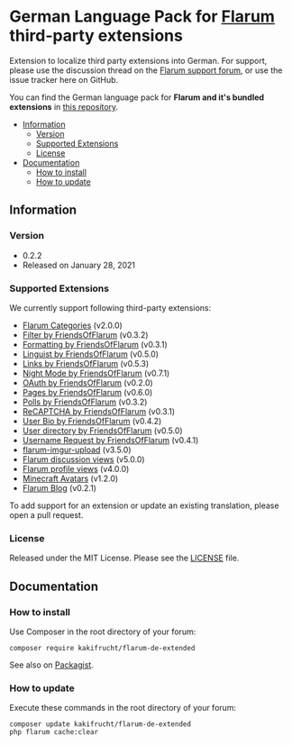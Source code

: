 # German Language Pack for [Flarum](https://flarum.org/) third-party extensions

Extension to localize third party extensions into German. For support, please use the discussion thread on the [Flarum support forum](https://discuss.flarum.org/d/2648-german-language-pack), or use the issue tracker here on GitHub.

You can find the German language pack for **Flarum and it's bundled extensions** in [this repository](https://github.com/Kakifrucht/flarum-de).

- [Information](#information)
  - [Version](#version)
  - [Supported Extensions](#compatibility)
  - [License](#license)
- [Documentation](#documentation)
  - [How to install](#how-to-install)
  - [How to update](#how-to-update)

## Information

### Version

- 0.2.2
- Released on January 28, 2021

### Supported Extensions

We currently support following third-party extensions:

- [Flarum Categories](https://github.com/askvortsov1/flarum-categories) (v2.0.0)
- [Filter by FriendsOfFlarum](https://github.com/FriendsOfFlarum/filter) (v0.3.2)
- [Formatting by FriendsOfFlarum](https://github.com/FriendsOfFlarum/formatting) (v0.3.1)
- [Linguist by FriendsOfFlarum](https://github.com/FriendsOfFlarum/linguist) (v0.5.0)
- [Links by FriendsOfFlarum](https://github.com/FriendsOfFlarum/links) (v0.5.3)
- [Night Mode by FriendsOfFlarum](https://github.com/FriendsOfFlarum/nightmode) (v0.7.1)
- [OAuth by FriendsOfFlarum](https://github.com/FriendsOfFlarum/oauth) (v0.2.0)
- [Pages by FriendsOfFlarum](https://github.com/FriendsOfFlarum/pages) (v0.6.0)
- [Polls by FriendsOfFlarum](https://github.com/FriendsOfFlarum/polls) (v0.3.2)
- [ReCAPTCHA by FriendsOfFlarum](https://github.com/FriendsOfFlarum/recaptcha) (v0.3.1)
- [User Bio by FriendsOfFlarum](https://github.com/FriendsOfFlarum/user-bio) (v0.4.2)
- [User directory by FriendsOfFlarum](https://github.com/FriendsOfFlarum/user-directory) (v0.5.0)
- [Username Request by FriendsOfFlarum](https://github.com/FriendsOfFlarum/username-request) (v0.4.1)
- [flarum-imgur-upload](https://github.com/matteocontrini/flarum-imgur-upload) (v3.5.0)
- [Flarum discussion views](https://github.com/MichaelBelgium/flarum-discussion-views) (v5.0.0)
- [Flarum profile views](https://github.com/MichaelBelgium/flarum-profile-views/) (v4.0.0)
- [Minecraft Avatars](https://github.com/Nearata/flarum-ext-minecraft-avatars) (v1.2.0)
- [Flarum Blog](https://github.com/v17development/flarum-blog) (v0.2.1)

To add support for an extension or update an existing translation, please open a pull request.

### License

Released under the MIT License. Please see the [LICENSE](LICENSE) file.

## Documentation

### How to install

Use Composer in the root directory of your forum:

```text
composer require kakifrucht/flarum-de-extended
```

See also on [Packagist](https://packagist.org/packages/kakifrucht/flarum-de-extended).

### How to update

Execute these commands in the root directory of your forum:

```text
composer update kakifrucht/flarum-de-extended
php flarum cache:clear
```
